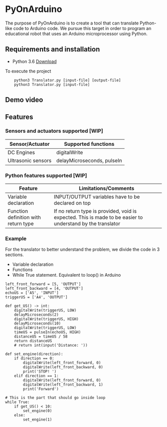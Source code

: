 # PyOnArduino
The purpose of PyOnArduino is to create a tool that can translate Python-like code to Arduino code. We 
pursue this target in order to program an educational robot that uses an Arduino microprocessor using 
Python.

## Requirements and installation
+ Python 3.6 [Download](https://www.python.org/downloads/)

To execute the project 
```
    python3 Translator.py [input-file] [output-file]
    python3 Translator.py [input-file]
```
## Demo video
## Features
### Sensors and actuators supported [WIP]
Sensor/Actuator | Supported functions
----------------|---------------------
 DC Engines      | digitalWrite
Ultrasonic sensors | delayMicroseconds, pulseIn
### Python features supported [WIP]
Feature | Limitations/Comments
----------------|---------------------
Variable declaration      | INPUT/OUTPUT variables have to be declared on top
Function definition with return type | If no return type is provided, void is expected. This is made to be easier to understand by the translator

### Example
For the translator to better understand the problem, we divide the code in 3 sections. 
+ Variable declaration
+ Functions
+ While True statement. Equivalent to loop() in Arduino
```
left_front_forward = [5, 'OUTPUT']
left_front_backward = [4, 'OUTPUT']
echoUS = ['A5', 'INPUT']
triggerUS = ['A4', 'OUTPUT']

def get_US() -> int:
    digitalWrite(triggerUS, LOW)
    delayMicroseconds(2)
    digitalWrite(triggerUS, HIGH)
    delayMicroseconds(10)
    digitalWrite(triggerUS, LOW)
    timeUS = pulseIn(echoUS, HIGH)
    distanceUS = timeUS / 58
    return distanceUS
    # return int(input('Distance: '))

def set_engine(direction):
    if direction == 0:
        digitalWrite(left_front_forward, 0)
        digitalWrite(left_front_backward, 0)
        print('STOP! ')
    elif direction == 1:
        digitalWrite(left_front_forward, 0)
        digitalWrite(left_front_backward, 1)
        print('Forward')

# This is the part that should go inside loop
while True:
    if get_US() < 10:
        set_engine(0)
    else:
        set_engine(1)
```
